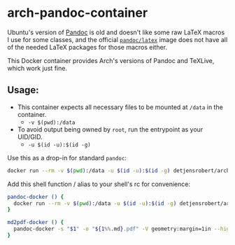# arch-pandoc-container

Ubuntu's version of [Pandoc](https://pandoc.org) is old and doesn't like some raw LaTeX macros I use for some classes,
and the official [`pandoc/latex`](https://hub.docker.com/repository/docker/pandoc/latex) image does not have all of the
needed LaTeX packages for those macros either.

This Docker container provides Arch's versions of Pandoc and TeXLive, which work just fine.

## Usage:

- This container expects all necessary files to be mounted at `/data` in the container.
  - `-v $(pwd):/data`
- To avoid output being owned by `root`, run the entrypoint as your UID/GID.
  - `-u $(id -u):$(id -g)`

Use this as a drop-in for standard `pandoc`:

```bash
docker run --rm -v $(pwd):/data -u $(id -u):$(id -g) detjensrobert/arch-pandoc -s file.md -o file.pdf ...
```

Add this shell function / alias to your shell's rc for convenience:

```bash
pandoc-docker () {
  docker run --rm -v $(pwd):/data -u $(id -u):$(id -g) detjensrobert/arch-pandoc $@
}

md2pdf-docker () {
  pandoc-docker -s "$1" -o "${1%%.md}.pdf" -V geometry:margin=1in --highlight=tango --citeproc ${@:2}
}
```
